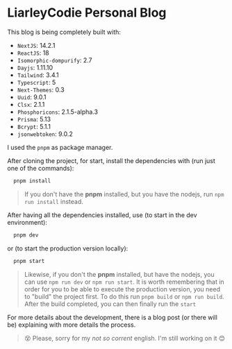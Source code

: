 # LiarleyCodie Personal Blog

This blog is being completely built with:
- `NextJS`: 14.2.1
- `ReactJS`: 18
- `Isomorphic-dompurify`: 2.7
- `Dayjs`: 1.11.10
- `Tailwind`: 3.4.1
- `Typescript`: 5
- `Next-Themes`: 0.3
- `Uuid`: 9.0.1
- `Clsx`: 2.1.1
- `Phosphoricons`: 2.1.5-alpha.3
- `Prisma`: 5.13
- `Bcrypt`: 5.1.1
- `jsonwebtoken`: 9.0.2

I used the `pnpm` as package manager.

After cloning the project, for start, install the dependencies with (run just one of the commands):
```bash
  pnpm install
```
> If you don't have the **pnpm** installed, but you have the nodejs, run `npm run install` instead.

After having all the dependencies installed, use (to start in the dev environment):
```bash
  pnpm dev
```
or (to start the production version locally):
```bash
  pnpm start
```

> Likewise, if you don't the **pnpm** installed, but have the nodejs, you can use `npm run dev` or `npm run start`.
> It is worth remembering that in order for you to be able to execute the production version, you need to "build" the project first.
> To do this run `pnpm build` or `npm run build`. After the build completed, you can then finally run the `start`

For more details about the development, there is a blog post (or there will be) explaining with more details the process.

> 😵 Please, sorry for my _not so corrent_ english. I'm still working on it 😊
